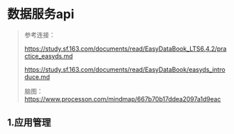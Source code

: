 # 数据服务api

> 参考连接：
>
> https://study.sf.163.com/documents/read/EasyDataBook_LTS6.4.2/practice_easyds.md
>
> https://study.sf.163.com/documents/read/EasyDataBook/easyds_introduce.md
>
> 脑图：https://www.processon.com/mindmap/667b70b17ddea2097a1d9eac

## 1.应用管理

